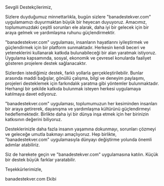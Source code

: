 Sevgili Destekçilerimiz,

Sizlere duyduğumuz minnettarlıkla, bugün sizlere "banadestekver.com" uygulamamızı duyurmaktan büyük bir heyecan duyuyoruz. Amacımız, toplumumuzdaki çeşitli sorunları ele alarak, daha iyi bir gelecek için bir araya gelmek ve yardımlaşma ruhunu güçlendirmektir.

"banadestekver.com" uygulaması, insanların hayatlarını iyileştirmek ve güçlendirmek için bir platform sunmaktadır. Herkesin kendi beceri ve yeteneklerini kullanarak katkıda bulunabileceği bir alan yaratmak istiyoruz. Uygulama kapsamında, sosyal, ekonomik ve çevresel konularda faaliyet gösteren projelere destek sağlanacaktır.

Sizlerden istediğimiz destek, farklı yollarla gerçekleştirilebilir. Bunlar arasında maddi bağışlar, gönüllü çalışma, bilgi ve deneyim paylaşımı, projeleri desteklemek için farkındalık yaratma gibi yöntemler bulunmaktadır. Herhangi bir şekilde katkıda bulunmak isteyen herkesi uygulamaya katılmaya davet ediyoruz.

"banadestekver.com" uygulaması, toplumumuzun her kesiminden insanları bir araya getirerek, dayanışma ve yardımlaşma kültürünü güçlendirmeyi hedeflemektedir. Birlikte daha iyi bir dünya inşa etmek için her birinizin katkısının değerini biliyoruz.

Desteklerinizle daha fazla insanın yaşamına dokunmayı, sorunları çözmeyi ve geleceğe umutla bakmayı amaçlıyoruz. Hep birlikte, "banadestekver.com" uygulamasıyla dünyayı değiştirme yolunda önemli adımlar atabiliriz.

Siz de harekete geçin ve "banadestekver.com" uygulamasına katılın. Küçük bir destek büyük farklar yaratabilir.

Teşekkürlerimizle,

banadestekver.com Ekibi

